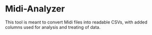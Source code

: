 # Midi-Analyzer
This tool is meant to convert Midi files into readable CSVs, with added columns used for analysis and treating of data.
